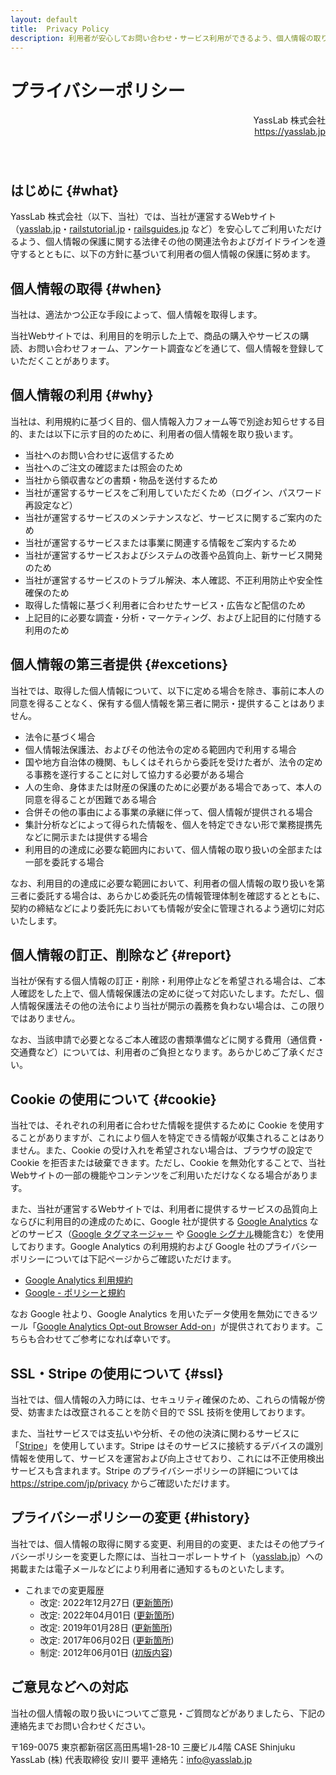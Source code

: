 ```yaml
---
layout: default
title:  Privacy Policy
description: 利用者が安心してお問い合わせ・サービス利用ができるよう、個人情報の取り扱い方（プライバシーポリシー）についてまとめているページです。
---
```


# プライバシーポリシー

<div align="right" style="padding-bottom: 40px;">
YassLab 株式会社<br>
<a href="https://yasslab.jp">https://yasslab.jp</a>
</div>

## はじめに {#what}

YassLab 株式会社（以下、当社）では、当社が運営するWebサイト（<a href='/'>yasslab.jp</a>・<a href='https://railstutorial.jp/'>railstutorial.jp</a>・<a href='https://railsguides.jp/'>railsguides.jp</a> など）を安心してご利用いただけるよう、個人情報の保護に関する法律その他の関連法令およびガイドラインを遵守するとともに、以下の方針に基づいて利用者の個人情報の保護に努めます。


## 個人情報の取得 {#when}

当社は、適法かつ公正な手段によって、個人情報を取得します。

当社Webサイトでは、利用目的を明示した上で、商品の購入やサービスの購読、お問い合わせフォーム、アンケート調査などを通じて、個人情報を登録していただくことがあります。


## 個人情報の利用 {#why}

当社は、利用規約に基づく目的、個人情報入力フォーム等で別途お知らせする目的、または以下に示す目的のために、利用者の個人情報を取り扱います。

- 当社へのお問い合わせに返信するため
- 当社へのご注文の確認または照会のため
- 当社から領収書などの書類・物品を送付するため
- 当社が運営するサービスをご利用していただくため（ログイン、パスワード再設定など）
- 当社が運営するサービスのメンテナンスなど、サービスに関するご案内のため
- 当社が運営するサービスまたは事業に関連する情報をご案内するため
- 当社が運営するサービスおよびシステムの改善や品質向上、新サービス開発のため
- 当社が運営するサービスのトラブル解決、本人確認、不正利用防止や安全性確保のため
- 取得した情報に基づく利用者に合わせたサービス・広告など配信のため
- 上記目的に必要な調査・分析・マーケティング、および上記目的に付随する利用のため


## 個人情報の第三者提供 {#excetions}

当社では、取得した個人情報について、以下に定める場合を除き、事前に本人の同意を得ることなく、保有する個人情報を第三者に開示・提供することはありません。

- 法令に基づく場合
- 個人情報法保護法、およびその他法令の定める範囲内で利用する場合
- 国や地方自治体の機関、もしくはそれらから委託を受けた者が、法令の定める事務を遂行することに対して協力する必要がある場合
- 人の生命、身体または財産の保護のために必要がある場合であって、本人の同意を得ることが困難である場合
- 合併その他の事由による事業の承継に伴って、個人情報が提供される場合
- 集計分析などによって得られた情報を、個人を特定できない形で業務提携先などに開示または提供する場合
- 利用目的の達成に必要な範囲内において、個人情報の取り扱いの全部または一部を委託する場合

なお、利用目的の達成に必要な範囲において、利用者の個人情報の取り扱いを第三者に委託する場合は、あらかじめ委託先の情報管理体制を確認するとともに、契約の締結などにより委託先においても情報が安全に管理されるよう適切に対応いたします。


## 個人情報の訂正、削除など {#report}

当社が保有する個人情報の訂正・削除・利用停止などを希望される場合は、ご本人確認をした上で、個人情報保護法の定めに従って対応いたします。ただし、個人情報保護法その他の法令により当社が開示の義務を負わない場合は、この限りではありません。

なお、当該申請で必要となるご本人確認の書類準備などに関する費用（通信費・交通費など）については、利用者のご負担となります。あらかじめご了承ください。


## Cookie の使用について {#cookie}

当社では、それぞれの利用者に合わせた情報を提供するために Cookie を使用することがありますが、これにより個人を特定できる情報が収集されることはありません。また、Cookie の受け入れを希望されない場合は、ブラウザの設定で Cookie を拒否または破棄できます。ただし、Cookie を無効化することで、当社Webサイトの一部の機能やコンテンツをご利用いただけなくなる場合があります。

また、当社が運営するWebサイトでは、利用者に提供するサービスの品質向上ならびに利用目的の達成のために、Google 社が提供する [Google Analytics](https://marketingplatform.google.com/intl/ja/about/analytics/) などのサービス（[Google タグマネージャー](https://marketingplatform.google.com/intl/ja/about/tag-manager/benefits/) や [Google シグナル](https://support.google.com/analytics/answer/7532985)機能含む）を使用しております。Google Analytics の利用規約および Google 社のプライバシーポリシーについては下記ページからご確認いただけます。

- [Google Analytics 利用規約](https://marketingplatform.google.com/about/analytics/terms/jp/)
- [Google - ポリシーと規約](https://policies.google.com/?hl=ja)

なお Google 社より、Google Analytics を用いたデータ使用を無効にできるツール「[Google Analytics Opt-out Browser Add-on](https://tools.google.com/dlpage/gaoptout/?hl=ja)」が提供されております。こちらも合わせてご参考になれば幸いです。


## SSL・Stripe の使用について {#ssl}

当社では、個人情報の入力時には、セキュリティ確保のため、これらの情報が傍受、妨害または改竄されることを防ぐ目的で SSL 技術を使用しております。

また、当社サービスでは支払いや分析、その他の決済に関わるサービスに「<a href='https://stripe.com/jp'>Stripe</a>」を使用しています。Stripe はそのサービスに接続するデバイスの識別情報を使用して、サービスを運営および向上させており、これには不正使用検出サービスも含まれます。Stripe のプライバシーポリシーの詳細については <a href='https://stripe.com/jp/privacy'>https://stripe.com/jp/privacy</a> からご確認いただけます。


## プライバシーポリシーの変更 {#history}

当社では、個人情報の取得に関する変更、利用目的の変更、またはその他プライバシーポリシーを変更した際には、当社コーポレートサイト（<a href='/'>yasslab.jp</a>）への掲載または電子メールなどにより利用者に通知するものといたします。

- これまでの変更履歴
  - 改定: 2022年12月27日 ([更新箇所](https://note.com/yasslab/n/ne7e5a10c50ad))
  - 改定: 2022年04月01日 ([更新箇所](https://note.com/yasslab/n/n6ed4879dfed8))
  - 改定: 2019年01月28日 ([更新箇所](https://github.com/yasslab/yasslab.jp/compare/e923b46c106af50319ae261bff9bf241df7baa9e..1f5b03a2#diff-92548c8e8d8407989094e27fb53fb42ecc4f178394852df9a9cda90845c8150a))
  - 改定: 2017年06月02日 ([更新箇所](https://github.com/yasslab/yasslab.jp/commit/e923b46c106af50319ae261bff9bf241df7baa9e))
  - 制定: 2012年06月01日 ([初版内容](https://github.com/yasslab/yasslab.jp/commit/ad2eb30d284960e5b7f123f6a8bdfa87b5225b8f))

## ご意見などへの対応

当社の個人情報の取り扱いについてご意見・ご質問などがありましたら、下記の連絡先までお問い合わせください。

〒169-0075 東京都新宿区高田馬場1-28-10 三慶ビル4階 CASE Shinjuku
YassLab (株) 代表取締役 安川 要平
連絡先：info@yasslab.jp

<br><br>

<div id="contact"></div>
